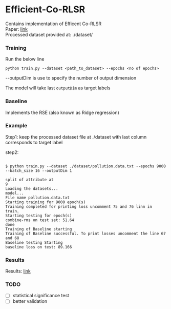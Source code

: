 # Efficient-Co-RLSR
Contains  implementation of  Efficent Co-RLSR  
Paper: [link](https://citeseerx.ist.psu.edu/viewdoc/download?doi=10.1.1.68.7014&rep=rep1&type=pdf)  
Processed dataset provided at: ./dataset/  

### Training 
Run the below line
```
python train.py --dataset <path_to_dataset> --epochs <no of epochs>
```
--outputDim is use to specify the number of output dimension

The model will take last ```outputDim``` as target labels

### Baseline 
Implements the RSE (also known as Ridge regression)

### Example
Step1: keep the processed dataset file at ./dataset with last column corresponds to target label  

step2:
```

$ python train.py --dataset ./dataset/pollution.data.txt --epochs 9000 --batch_size 16 --outputDim 1

split of attribute at
9
Loading the datasets...
model...
File name pollution.data.txt
Starting training for 9000 epoch(s)
Training completed for printing loss uncomment 75 and 76 linn in train.
Starting testing for epoch(s)
combine-rms on test set: 51.64
done
Training of Baseline starting
Training of Baseline successful. To print losses uncomment the line 67 and 68
Baseline testing Starting
baseline loss on test: 89.166
```

### Results
Results: [link](https://docs.google.com/document/d/17BtTTLGRWsAMNoZkYNj13UZ1iDSJ96VNql0TteO5lFA/edit?usp=sharing)

### TODO
-[ ] statistical significance test
-[ ] better validation 